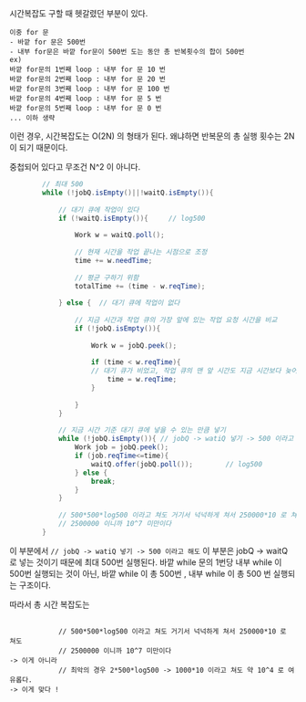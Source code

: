 시간복잡도 구할 때 헷갈렸던 부분이 있다. 

```
이중 for 문
- 바깥 for 문은 500번
- 내부 for문은 바깥 for문이 500번 도는 동안 총 반복횟수의 합이 500번
ex) 
바깥 for문의 1번째 loop : 내부 for 문 10 번
바깥 for문의 2번째 loop : 내부 for 문 20 번
바깥 for문의 3번째 loop : 내부 for 문 100 번
바깥 for문의 4번째 loop : 내부 for 문 5 번
바깥 for문의 5번째 loop : 내부 for 문 0 번
... 이하 생략
```

이런 경우, 시간복잡도는 O(2N) 의 형태가 된다. 
왜냐하면 반복문의 총 실행 횟수는 2N이 되기 때문이다. 

중첩되어 있다고 무조건 N^2 이 아니다. 

```java
        // 최대 500 
        while (!jobQ.isEmpty()||!waitQ.isEmpty()){
            
            // 대기 큐에 작업이 있다 
            if (!waitQ.isEmpty()){     // log500 
                
                Work w = waitQ.poll();
                
                // 현재 시간을 작업 끝나는 시점으로 조정
                time += w.needTime;
                
                // 평균 구하기 위함
                totalTime += (time - w.reqTime); 
                
            } else {  // 대기 큐에 작업이 없다 
                
                // 지금 시간과 작업 큐의 가장 앞에 있는 작업 요청 시간을 비교 
                if (!jobQ.isEmpty()){
                    
                    Work w = jobQ.peek();
                    
                    if (time < w.reqTime){
                    // 대기 큐가 비었고, 작업 큐의 맨 앞 시간도 지금 시간보다 늦어서 넣을 수 없으면 지금 시간을 조정 
                        time = w.reqTime;
                    }
                    
                }
            }            
                            
            // 지금 시간 기준 대기 큐에 넣을 수 있는 만큼 넣기 
            while (!jobQ.isEmpty()){ // jobQ -> watiQ 넣기 -> 500 이라고 해도 
                Work job = jobQ.peek();
                if (job.reqTime<=time){
                    waitQ.offer(jobQ.poll());        // log500 
                } else {
                    break;
                }
            }
            
            // 500*500*log500 이라고 쳐도 거기서 넉넉하게 쳐서 250000*10 로 쳐도
            // 2500000 이니까 10^7 미만이다      
        }
```
이 부분에서 ` // jobQ -> watiQ 넣기 -> 500 이라고 해도 ` 이 부분은 jobQ -> waitQ 로 넣는 것이기 때문에 최대 500번 실행된다. 
바깥 while 문의 1번당 내부 while 이 500번 실행되는 것이 아닌, 바깥 while 이 총 500번 , 내부 while 이 총 500 번 실행되는 구조이다. 


따라서 총 시간 복잡도는 
```

            // 500*500*log500 이라고 쳐도 거기서 넉넉하게 쳐서 250000*10 로 쳐도
            // 2500000 이니까 10^7 미만이다
-> 이게 아니라
            // 최악의 경우 2*500*log500 -> 1000*10 이라고 쳐도 약 10^4 로 여유롭다.
-> 이게 맞다 !        
```
